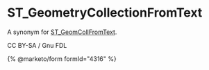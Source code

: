# ST\_GeometryCollectionFromText

A synonym for [ST\_GeomCollFromText](st_geomcollfromtext.md).

CC BY-SA / Gnu FDL

{% @marketo/form formId="4316" %}
